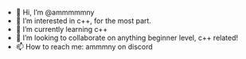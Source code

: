 - 👋 Hi, I’m @ammmmmny
- 👀 I’m interested in c++, for the most part.
- 🌱 I’m currently learning c++
- 💞️ I’m looking to collaborate on anything beginner level, c++ related!
- 📫 How to reach me: ammmny on discord

<!---
ammmmmny/ammmmmny is a ✨ special ✨ repository because its `README.md` (this file) appears on your GitHub profile.
You can click the Preview link to take a look at your changes.
--->
